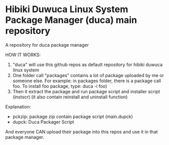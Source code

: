 # Hibiki Duwuca Linux System Package Manager (duca) main repository
A repository for duca package manager

HOW IT WORKS:
1. "duca" will use this github repos as default repository for hibiki duwuca linux system
2. One folder call "packages" contains a lot of package uploaded by me or someone else. For example: in packages folder, there is a package call foo. To install foo package, type: duca -i foo)
3. Then it extract the package and run package script and installer script (instscr) (it also contain reinstall and uninstall function)

Explanation:
* pckzip: package zip contain package script (main.dupck)
* dupck: Duca Packager Script

And everyone CAN upload their package into this repos and use it in that package manager.
